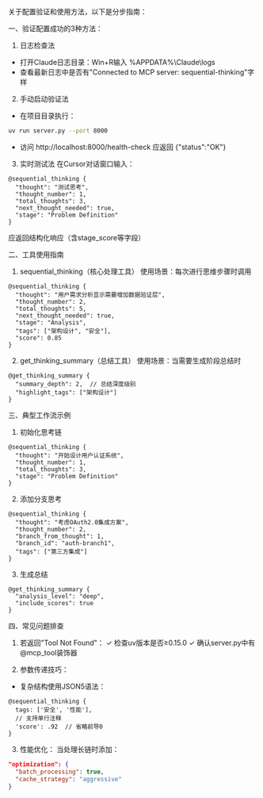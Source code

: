 关于配置验证和使用方法，以下是分步指南：

一、验证配置成功的3种方法：

1. 日志检查法
- 打开Claude日志目录：Win+R输入 %APPDATA%\Claude\logs
- 查看最新日志中是否有"Connected to MCP server: sequential-thinking"字样

2. 手动启动验证法
- 在项目目录执行：
```bash
uv run server.py --port 8000
```
- 访问 http://localhost:8000/health-check 应返回 {"status":"OK"}

3. 实时测试法
在Cursor对话窗口输入：
```mcp-tool
@sequential_thinking {
  "thought": "测试思考",
  "thought_number": 1,
  "total_thoughts": 3,
  "next_thought_needed": true,
  "stage": "Problem Definition"
}
```
应返回结构化响应（含stage_score等字段）

二、工具使用指南

1. sequential_thinking（核心处理工具）
使用场景：每次进行思维步骤时调用
```mcp-tool
@sequential_thinking {
  "thought": "用户需求分析显示需要增加数据验证层",
  "thought_number": 2,
  "total_thoughts": 5,
  "next_thought_needed": true,
  "stage": "Analysis",
  "tags": ["架构设计", "安全"],
  "score": 0.85
}
```

2. get_thinking_summary（总结工具）
使用场景：当需要生成阶段总结时
```mcp-tool
@get_thinking_summary {
  "summary_depth": 2,  // 总结深度级别
  "highlight_tags": ["架构设计"]
}
```

三、典型工作流示例

1. 初始化思考链
```mcp-tool
@sequential_thinking {
  "thought": "开始设计用户认证系统",
  "thought_number": 1,
  "total_thoughts": 3,
  "stage": "Problem Definition"
}
```

2. 添加分支思考
```mcp-tool
@sequential_thinking {
  "thought": "考虑OAuth2.0集成方案",
  "thought_number": 2,
  "branch_from_thought": 1,
  "branch_id": "auth-branch1",
  "tags": ["第三方集成"]
}
```

3. 生成总结
```mcp-tool
@get_thinking_summary {
  "analysis_level": "deep",
  "include_scores": true
}
```

四、常见问题排查

1. 若返回"Tool Not Found"：
✓ 检查uv版本是否≥0.15.0
✓ 确认server.py中有@mcp_tool装饰器

2. 参数传递技巧：
- 复杂结构使用JSON5语法：
```mcp-tool
@sequential_thinking {
  tags: ['安全', '性能'],
  // 支持单行注释
  'score': .92  // 省略前导0
}
```

3. 性能优化：
当处理长链时添加：
```json
"optimization": {
  "batch_processing": true,
  "cache_strategy": "aggressive"
}
```
